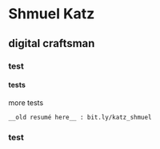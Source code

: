 # Shmuel Katz  
## digital craftsman 
### test
#### tests
more tests

    __old resumé here__ : bit.ly/katz_shmuel

### test

